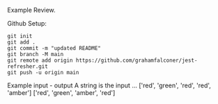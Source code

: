 Example Review.

Github Setup:

```
git init 
git add . 
git commit -m "updated README"
git branch -M main
git remote add origin https://github.com/grahamfalconer/jest-refresher.git
git push -u origin main
```

Example input - output
A string is the input ...
['red', 'green', 'red', 'red', 'amber']
['red', 'green', 'amber', 'red']
